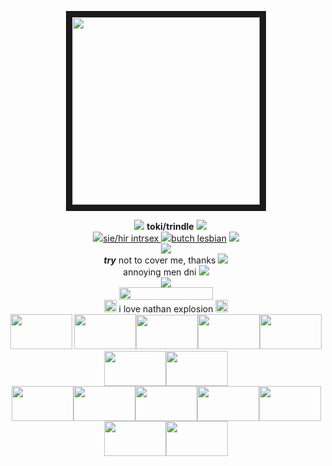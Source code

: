 <p align="center"><img src="https://cdn.discordapp.com/attachments/1022244196305870858/1288072287198777374/makesweet-o7r8j6.gif?ex=66fc6c0c&is=66fb1a8c&hm=0a683e1c2351f733cf0507ab267721415f79645e9105d64c8a877d1586341d41&" height="300" border="10"/>
</p>
<p align="center"> <img src="https://64.media.tumblr.com/8ba0109ce14608a774449af53d5aa96f/8a2128390b98f5c4-9e/s75x75_c1/368eaa93079f9b8d70a6c90cafefb8a65a741d2c.gifv"> <strong>toki/trindle</strong> <img src="https://64.media.tumblr.com/5b589ad901b87df6d1639355a95dfee8/b2e2d62887240a43-d1/s75x75_c1/8a98b22d696c076767d561dd5f9692028cf2cf1a.webp"><br>
<img src="https://64.media.tumblr.com/d2ff194d8a592e64df6a3d4d71f21066/55e2e7370bde2496-9d/s75x75_c1/e9732fc1a71698f722956cd01a403720a3b18a6f.webp"><u>sie/hir intrsex 
<img src="https://64.media.tumblr.com/c3c3e1b47cb0b0a085cf1937a9bd1053/b2e2d62887240a43-cd/s75x75_c1/3cb95e864eb94072ff7c460cde0ef3c94c03cb4c.webp">butch lesbian</u>
<img src="https://64.media.tumblr.com/fcf6db2d788e4fbc40db7d2a3c4530b2/55e2e7370bde2496-af/s75x75_c1/ecbb15195e2a17fa2f12035c1dc232b283fda5af.webp">
<br>
<img src="https://64.media.tumblr.com/83dd083bcb0c786b0a050e8f7d9b57b2/a44cf21e3b8fa3f3-f0/s250x400/21b60a3d20772a0fee579336216f9f485b69426f.webp">
<br> <b><i>try</i></b> not to cover me, thanks <img src="https://64.media.tumblr.com/3e4147cd991d2f23cb1e8a07496dc5ec/b2e2d62887240a43-53/s75x75_c1/ef976e56db182c0d82d3ad2d595231212a1a6b42.gifv">
<br>
annoying men dni <img src="https://64.media.tumblr.com/b44ca8423a013a5f47a6a1ed25a90806/b55b2416bafcc208-53/s75x75_c1/fc0d1a14554df819bebde6269dd4973c8f5d7e93.webp">
<br>
<img src="https://64.media.tumblr.com/581f13476ddb771b977f8ca5b39f4a88/08b6024acb610772-6a/s400x600/03fcd175605ef2d3a56f6dcc1aee3498f43fa211.gifv">
<br>
<img src="https://64.media.tumblr.com/92bb16ec712d28257be94ee4ddfae141/9ce1cfb57b4d8e45-62/s250x400/9cca052b67ad3a45f135126f560957c85d37f0ae.gifv" class="fr-fic fr-dib" width="150" height="20"><br><img src="https://64.media.tumblr.com/36da9a12e4cfaba7fe41442a16e9b92e/55e2e7370bde2496-f8/s75x75_c1/a7bc55a5a419217aa8182e68c3fe0824a1f228bd.webp" class="fr-fic fr-dii" width="20" height="20">&nbsp;i love nathan explosion <img src="https://64.media.tumblr.com/3e4147cd991d2f23cb1e8a07496dc5ec/b2e2d62887240a43-53/s75x75_c1/ef976e56db182c0d82d3ad2d595231212a1a6b42.gifv" class="fr-fic fr-dii" width="20" height="20">
	<br>
<img src="https://images-wixmp-ed30a86b8c4ca887773594c2.wixmp.com/f/74b1f336-6a30-4f21-a698-47f47867e209/d1gcd0q-6928e445-30f6-46bf-9fe1-15b432db5a7b.jpg/v1/fill/w_99,h_56,q_75,strp/nathan_explosion_stamp_by_nascarstones_d1gcd0q-fullview.jpg?token=eyJ0eXAiOiJKV1QiLCJhbGciOiJIUzI1NiJ9.eyJzdWIiOiJ1cm46YXBwOjdlMGQxODg5ODIyNjQzNzNhNWYwZDQxNWVhMGQyNmUwIiwiaXNzIjoidXJuOmFwcDo3ZTBkMTg4OTgyMjY0MzczYTVmMGQ0MTVlYTBkMjZlMCIsIm9iaiI6W1t7ImhlaWdodCI6Ijw9NTYiLCJwYXRoIjoiXC9mXC83NGIxZjMzNi02YTMwLTRmMjEtYTY5OC00N2Y0Nzg2N2UyMDlcL2QxZ2NkMHEtNjkyOGU0NDUtMzBmNi00NmJmLTlmZTEtMTViNDMyZGI1YTdiLmpwZyIsIndpZHRoIjoiPD05OSJ9XV0sImF1ZCI6WyJ1cm46c2VydmljZTppbWFnZS5vcGVyYXRpb25zIl19.mZuuBuCUifSLCRqeSJVMhDhbwZjQKFsQGEtdP8IdjV0" class="fr-fic fr-dii" width="98.9875" height="55.9875">  <img src="https://files.catbox.moe/p6uimq.png" class="fr-fic fr-dii" width="98.9875" height="55.9875"><img src="https://images-wixmp-ed30a86b8c4ca887773594c2.wixmp.com/f/7e5875a0-4e8d-481c-837f-954a18e217c2/d57o1rw-51d938ce-4af8-4c11-a497-612ad1065a78.gif?token=eyJ0eXAiOiJKV1QiLCJhbGciOiJIUzI1NiJ9.eyJzdWIiOiJ1cm46YXBwOjdlMGQxODg5ODIyNjQzNzNhNWYwZDQxNWVhMGQyNmUwIiwiaXNzIjoidXJuOmFwcDo3ZTBkMTg4OTgyMjY0MzczYTVmMGQ0MTVlYTBkMjZlMCIsIm9iaiI6W1t7InBhdGgiOiJcL2ZcLzdlNTg3NWEwLTRlOGQtNDgxYy04MzdmLTk1NGExOGUyMTdjMlwvZDU3bzFydy01MWQ5MzhjZS00YWY4LTRjMTEtYTQ5Ny02MTJhZDEwNjVhNzguZ2lmIn1dXSwiYXVkIjpbInVybjpzZXJ2aWNlOmZpbGUuZG93bmxvYWQiXX0.UckO4hWD7TmhXnXYITpuZFET43Sl2C-mzymA9xPHolg" class="fr-fic fr-dii" width="98.9875" height="54.9875"><img src="https://images-wixmp-ed30a86b8c4ca887773594c2.wixmp.com/f/f142bdaf-8f78-4f1f-ac75-341d61c9eb36/d1lhmeo-d391048c-a427-4401-8352-7ab7cefbac4c.png/v1/fill/w_99,h_56,q_80,strp/metalocalypse_stamp_by_chuckylover_d1lhmeo-fullview.jpg?token=eyJ0eXAiOiJKV1QiLCJhbGciOiJIUzI1NiJ9.eyJzdWIiOiJ1cm46YXBwOjdlMGQxODg5ODIyNjQzNzNhNWYwZDQxNWVhMGQyNmUwIiwiaXNzIjoidXJuOmFwcDo3ZTBkMTg4OTgyMjY0MzczYTVmMGQ0MTVlYTBkMjZlMCIsIm9iaiI6W1t7ImhlaWdodCI6Ijw9NTYiLCJwYXRoIjoiXC9mXC9mMTQyYmRhZi04Zjc4LTRmMWYtYWM3NS0zNDFkNjFjOWViMzZcL2QxbGhtZW8tZDM5MTA0OGMtYTQyNy00NDAxLTgzNTItN2FiN2NlZmJhYzRjLnBuZyIsIndpZHRoIjoiPD05OSJ9XV0sImF1ZCI6WyJ1cm46c2VydmljZTppbWFnZS5vcGVyYXRpb25zIl19.Lwv3U6aurlaadg9B90SEPjAYjHKghZRjjICQy5JARZk" class="fr-fic fr-dii" width="98.9875" height="55.9875"><img src="https://files.catbox.moe/86grt1.png" class="fr-fic fr-dii" width="99" height="56"><img src="https://files.catbox.moe/r5fbeq.png" class="fr-fic fr-dii" width="99" height="56"><img src="https://files.catbox.moe/3b1e44.png" class="fr-fic fr-dii" width="99" height="56">
	<br><img src="https://files.catbox.moe/d5q3hn.png" class="fr-fic fr-dii" width="99" height="56"><img src="https://files.catbox.moe/wy25bg.png" class="fr-fic fr-dii" width="99" height="56"><img src="https://files.catbox.moe/4lek12.png" class="fr-fic fr-dii" width="99" height="56"><img src="https://files.catbox.moe/tncmlo.png" class="fr-fic fr-dii" width="99" height="56"><img src="https://files.catbox.moe/el6bts.png" class="fr-fic fr-dii" width="99" height="56"><img src="https://files.catbox.moe/cs11f9.png" class="fr-fic fr-dii" width="99" height="56"><img src="https://files.catbox.moe/riev84.webp" class="fr-fic fr-dii" width="99" height="56"></p>

